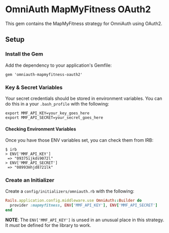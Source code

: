 # OmniAuth MapMyFitness OAuth2

This gem contains the MapMyFitness strategy for OmniAuth using OAuth2.

## Setup

### Install the Gem

Add the dependency to your application's Gemfile:

```
gem 'omniauth-mapmyfitness-oauth2'
```

### Key & Secret Variables

Your secret credentials should be stored in environment variables. You can do this in a your `.bash_profile` with the following:

```plain
export MMF_API_KEY=your_key_goes_here
export MMF_API_SECRET=your_secret_goes_here
```

#### Checking Environment Variables

Once you have those ENV variables set, you can check them from IRB:

```plain
$ irb
> ENV['MMF_API_KEY']
 => "09375ijkds9072l"
> ENV['MMF_API_SECRET']
 => "08993mhjd8721lk"
```

### Create an Initializer

Create a `config/initializers/omniauth.rb` with the following:

```ruby
Rails.application.config.middleware.use OmniAuth::Builder do
  provider :mapmyfitness, ENV['MMF_API_KEY'], ENV['MMF_API_SECRET']
end
```

**NOTE**: The `ENV['MMF_API_KEY']` is unsed in an unusual place in this strategy. It *must* be defined for the library to work.
